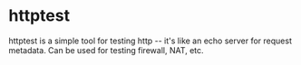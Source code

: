 # httptest

httptest is a simple tool for testing http -- it's like an echo server for
request metadata. Can be used for testing firewall, NAT, etc.
